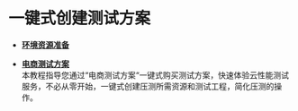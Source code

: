 # 一键式创建测试方案<a name="cpts_01_0041"></a>

-   **[环境资源准备](环境资源准备.md)**  

-   **[电商测试方案](电商测试方案.md)**  
本教程指导您通过“电商测试方案“一键式购买测试方案，快速体验云性能测试服务，不必从零开始，一键式创建压测所需资源和测试工程，简化压测的操作。


